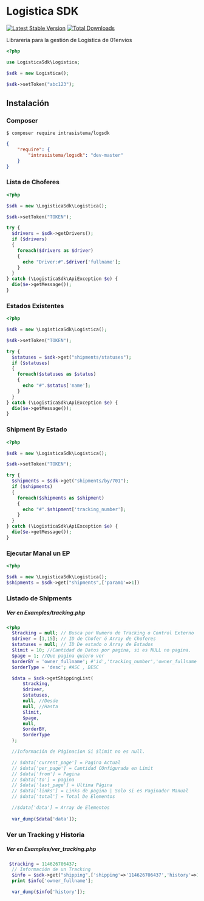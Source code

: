 # Logistica SDK

[![Latest Stable Version](https://img.shields.io/packagist/v/intrasistema/logsdk.svg?style=flat-square)](https://packagist.org/packages/intrasistema/logsdk)
[![Total Downloads](https://img.shields.io/packagist/dt/intrasistema/logsdk.svg?style=flat-square)](https://packagist.org/packages/intrasistema/logsdk)

Librareria para la gestión de Logistica de 01envios

```php
<?php

use LogisticaSdk\Logistica;

$sdk = new Logistica();

$sdk->setToken("abc123");

```

## Instalación

### Composer

```
$ composer require intrasistema/logsdk
```

```json
{
    "require": {
        "intrasistema/logsdk": "dev-master"
    }
}
```


### Lista de Choferes

```php
<?php

$sdk = new \LogisticaSdk\Logistica();

$sdk->setToken("TOKEN");

try {
  $drivers = $sdk->getDrivers();
  if ($drivers)
  {
    foreach($drivers as $driver)
    {
      echo "Driver:#".$driver['fullname'];
    }
  }
} catch (\LogisticaSdk\ApiException $e) {
  die($e->getMessage());
}

```

### Estados Existentes
```php
<?php

$sdk = new \LogisticaSdk\Logistica();

$sdk->setToken("TOKEN");

try {
  $statuses = $sdk->get("shipments/statuses");
  if ($statuses)
  {
    foreach($statuses as $status)
    {
      echo "#".$status['name'];
    }
  }
} catch (\LogisticaSdk\ApiException $e) {
  die($e->getMessage());
}

```


### Shipment By Estado
```php
<?php

$sdk = new \LogisticaSdk\Logistica();

$sdk->setToken("TOKEN");

try {
  $shipments = $sdk->get("shipments/by/701");
  if ($shipments)
  {
    foreach($shipments as $shipment)
    {
      echo "#".$shipment['tracking_number'];
    }
  }
} catch (\LogisticaSdk\ApiException $e) {
  die($e->getMessage());
}

```

### Ejecutar Manal un EP
```php
<?php

$sdk = new \LogisticaSdk\Logistica();
$shipments = $sdk->get("shipments",['param1'=>1])
```


### Listado de Shipments
##### Ver en Examples/tracking.php
```php
<?php
  $tracking = null; // Busca por Numero de Tracking o Control Externo
  $driver = [1,15]; // ID de Chofer ó Array de Choferes
  $statuses = null; // ID De estado o Array de Estados
  $limit = 10; //Cantidad de Datos por pagina, si es NULL no pagina.
  $page = 1; //Que pagina quiero ver
  $orderBY = 'owner_fullname'; #'id','tracking_number','owner_fullname','locality','province','country','zipcode','warehouse_origin_id','current_status','external_value'
  $orderType = 'desc'; #ASC , DESC

  $data = $sdk->getShippingList(
      $tracking,
      $driver,
      $statuses,
      null, //Desde
      null, //Hasta
      $limit,
      $page,
      null,
      $orderBY,
      $orderType
  );

  //Información de Páginacion Si $limit no es null.

  // $data['current_page'] = Pagina Actual
  // $data['per_page'] = Cantidad COnfigurada en Limit
  // $data['from'] = Pagina
  // $data['to'] = pagina
  // $data['last_page'] = Ultima Página
  // $data['links'] = Links de pagina | Solo si es Paginador Manual
  // $data['total'] = Total De Elementos

  //$data['data'] = Array de Elementos
  
  var_dump($data['data']);
```

### Ver un Tracking y Historia
##### Ver en Examples/ver_tracking.php
```php
 $tracking = 114626706437;
  // Información de un Tracking
  $info = $sdk->get("shipping",['shipping'=>'114626706437','history'=>1,'order'=>'LATEST']);
  print $info['owner_fullname'];

  var_dump($info['history']);
```